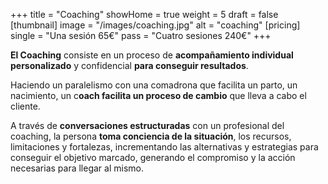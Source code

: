 +++
title = "Coaching"
showHome = true
weight = 5
draft = false
[thumbnail]
image = "/images/coaching.jpg"
alt = "coaching"
[pricing]
single = "Una sesión 65€"
pass = "Cuatro sesiones 240€"
+++

**El Coaching** consiste en un proceso de **acompañamiento individual personalizado** y confidencial **para conseguir resultados**.

Haciendo un paralelismo con una comadrona que facilita un parto, un nacimiento, un c**oach facilita un proceso de cambio** que lleva a cabo el cliente.

A través de **conversaciones estructuradas** con un profesional del coaching, la persona **toma conciencia de la situación**, los recursos, limitaciones y fortalezas, incrementando las alternativas y estrategias para conseguir el objetivo marcado, generando el compromiso y la acción necesarias para llegar al mismo.